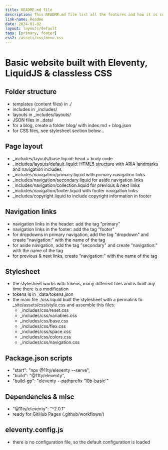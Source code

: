 ```yaml
---
title: README.md file
description: This README.md file list all the features and how it is constructed.
link-name: Readme
date: 2024-01-02
layout: layouts/default
tags: [primary, footer]
css2: /assets/css/menu.css
---
```

# Basic website built with Eleventy, LiquidJS & classless CSS

## Folder structure

- templates (content files) in ./
- includes in _includes/
- layouts in _includes/layouts/
- JSON files in _data/
- for a blog, create a folder blog/ with index.md + blog.json
- for CSS files, see stylesheet section below...

## Page layout

- _includes/layouts/base.liquid: head + body code
- _includes/layouts/default.liquid: HTML5 structure with ARIA landmarks and navigation includes
- _includes/navigation/primary.liquid with primary navigation links
- _includes/navigation/secondary.liquid for aside navigation links
- _includes/navigation/collection.liquid for previous & next links
- _includes/navigation/footer.liquid with footer navigation links
- _includes/copyright.liquid to include copyright information in footer

## Navigation links

- navigation links in the header: add the tag "primary"
- navigation links in the footer: add the tag "footer"
- for dropdowns in primary navigation, add the tag "dropdown" and create "navigation:" with the name of the tag
- for aside navigation, add the tag "secondary" and create "navigation:" with the name of the tag
- for previous & next links, create "navigation:" with the name of the tag

## Stylesheet

- the stylesheet works with tokens, many different files and is built any time there is a modification
- tokens is in _data/tokens.json
- the main file ./css.liquid built the stylesheet with a permalink to _site/assets/css/style.css and assemble this files:
  - _includes/css/reset.css
  - _includes/css/variables.css
  - _includes/css/base.css
  - _includes/css/flex.css
  - _includes/css/space.css
  - _includes/css/colors.css
  - _includes/css/navigation.css

## Package.json scripts
- "start": "npx @11ty/eleventy --serve",
- "build": "@11ty/eleventy",
- "build-gp": "eleventy --pathprefix '10b-basic'"

## Dependencies & misc
- "@11ty/eleventy": "^2.0.1"
- ready for GitHub Pages (.github/workflows/)

## eleventy.config.js
- there is no configuration file, so the default configuration is loaded